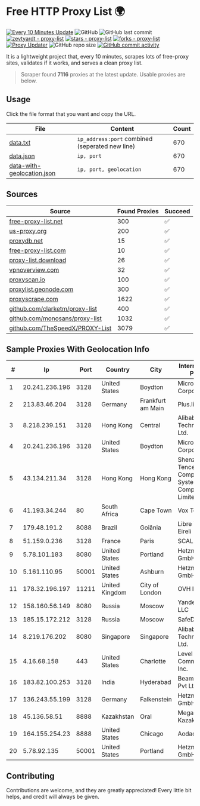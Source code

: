 
# Free HTTP Proxy List 🌍

[![Every 10 Minutes Update](https://github.com/mertguvencli/http-proxy-list/actions/workflows/main.yml/badge.svg?branch=main)](https://github.com/mertguvencli/http-proxy-list/actions/workflows/main.yml)
![GitHub](https://img.shields.io/github/license/mertguvencli/http-proxy-list)
![GitHub last commit](https://img.shields.io/github/last-commit/mertguvencli/http-proxy-list)
[![zevtyardt - proxy-list](https://img.shields.io/static/v1?label=zevtyardt&message=proxy-list&color=blue&logo=github)](https://github.com/zevtyardt/proxy-list "Go to GitHub repo")
[![stars - proxy-list](https://img.shields.io/github/stars/zevtyardt/proxy-list?style=social)](https://github.com/zevtyardt/proxy-list)
[![forks - proxy-list](https://img.shields.io/github/forks/zevtyardt/proxy-list?style=social)](https://github.com/zevtyardt/proxy-list)
[![Proxy Updater](https://github.com/zevtyardt/proxy-list/workflows/Proxy%20Updater/badge.svg)](https://github.com/zevtyardt/proxy-list/actions?query=workflow:"Proxy+Updater")
![GitHub repo size](https://img.shields.io/github/repo-size/zevtyardt/proxy-list)
[![GitHub commit activity](https://img.shields.io/github/commit-activity/m/zevtyardt/proxy-list?logo=commits)](https://github.com/zevtyardt/proxy-list/commits/main)

It is a lightweight project that, every 10 minutes, scrapes lots of free-proxy sites, validates if it works, and serves a clean proxy list.

> Scraper found **7116** proxies at the latest update. Usable proxies are below.

## Usage

Click the file format that you want and copy the URL.

|File|Content|Count|
|----|-------|-----|
|[data.txt](https://raw.githubusercontent.com/mertguvencli/http-proxy-list/main/proxy-list/data.txt)|`ip_address:port` combined (seperated new line)|670|
|[data.json](https://raw.githubusercontent.com/mertguvencli/http-proxy-list/main/proxy-list/data.json)|`ip, port`|670|
|[data-with-geolocation.json](https://raw.githubusercontent.com/mertguvencli/http-proxy-list/main/proxy-list/data-with-geolocation.json)|`ip, port, geolocation`|670|

## Sources

|Source|Found Proxies|Succeed|
|------|-------------|-------|
|[free-proxy-list.net](https://free-proxy-list.net)|300|✅|
|[us-proxy.org](https://www.us-proxy.org)|200|✅|
|[proxydb.net](http://proxydb.net)|15|✅|
|[free-proxy-list.com](https://free-proxy-list.com/?page=&port=&type%5B%5D=http&type%5B%5D=https&up_time=0&search=Search)|10|✅|
|[proxy-list.download](https://www.proxy-list.download/HTTP)|26|✅|
|[vpnoverview.com](https://vpnoverview.com/privacy/anonymous-browsing/free-proxy-servers)|32|✅|
|[proxyscan.io](https://www.proxyscan.io)|100|✅|
|[proxylist.geonode.com](https://proxylist.geonode.com/api/proxy-list?limit=300&page=1&sort_by=lastChecked&sort_type=desc&protocols=http,https)|300|✅|
|[proxyscrape.com](https://api.proxyscrape.com/v2/?request=displayproxies&protocol=http&timeout=10000&country=all&ssl=all&anonymity=all)|1622|✅|
|[github.com/clarketm/proxy-list](https://raw.githubusercontent.com/clarketm/proxy-list/master/proxy-list-raw.txt)|400|✅|
|[github.com/monosans/proxy-list](https://raw.githubusercontent.com/monosans/proxy-list/main/proxies/http.txt)|1032|✅|
|[github.com/TheSpeedX/PROXY-List](https://raw.githubusercontent.com/TheSpeedX/PROXY-List/master/http.txt)|3079|✅|


## Sample Proxies With Geolocation Info

|#|Ip|Port|Country|City|Internet Service Provider|
|-|--|----|-------|----|-------------------------|
|1|20.241.236.196|3128|United States|Boydton|Microsoft Corporation|
|2|213.83.46.204|3128|Germany|Frankfurt am Main|Plus.line AG|
|3|8.218.239.151|3128|Hong Kong|Central|Alibaba (US) Technology Co., Ltd.|
|4|20.241.236.196|3128|United States|Boydton|Microsoft Corporation|
|5|43.134.211.34|3128|Hong Kong|Hong Kong|Shenzhen Tencent Computer Systems Company Limited|
|6|41.193.34.244|80|South Africa|Cape Town|Vox Telecom|
|7|179.48.191.2|8088|Brazil|Goiânia|Libre Telecom Eireli|
|8|51.159.0.236|3128|France|Paris|SCALEWAY|
|9|5.78.101.183|8080|United States|Portland|Hetzner Online GmbH|
|10|5.161.110.95|50001|United States|Ashburn|Hetzner Online GmbH|
|11|178.32.196.197|11211|United Kingdom|City of London|OVH ISP|
|12|158.160.56.149|8080|Russia|Moscow|Yandex.Cloud LLC|
|13|185.15.172.212|3128|Russia|Moscow|SafeData LLC|
|14|8.219.176.202|8080|Singapore|Singapore|Alibaba (US) Technology Co., Ltd.|
|15|4.16.68.158|443|United States|Charlotte|Level 3 Communications, Inc.|
|16|183.82.100.253|3128|India|Hyderabad|Beam Telecom Pvt Ltd|
|17|136.243.55.199|3128|Germany|Falkenstein|Hetzner Online GmbH|
|18|45.136.58.51|8888|Kazakhstan|Oral|Megahost Kazakhstan TOO|
|19|164.155.254.23|8888|United States|Chicago|Aodao Inc|
|20|5.78.92.135|50001|United States|Portland|Hetzner Online GmbH|



## Contributing

Contributions are welcome, and they are greatly appreciated! Every
little bit helps, and credit will always be given.

